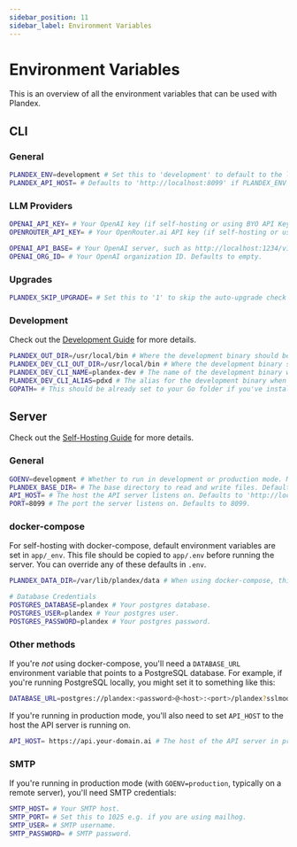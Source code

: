 ```yaml
---
sidebar_position: 11
sidebar_label: Environment Variables
---
```


# Environment Variables

This is an overview of all the environment variables that can be used with Plandex.

## CLI

### General

```bash
PLANDEX_ENV=development # Set this to 'development' to default to the local development server instead of Plandex Cloud when working on Plandex itself.
PLANDEX_API_HOST= # Defaults to 'http://localhost:8099' if PLANDEX_ENV is development, otherwise it's 'https://api.plandex.ai'—override this to use a different host.
```

### LLM Providers

```bash
OPENAI_API_KEY= # Your OpenAI key (if self-hosting or using BYO API Key mode with Plandex Cloud)
OPENROUTER_API_KEY= # Your OpenRouter.ai API key (if self-hosting or using BYO API Key mode with Plandex Cloud)

OPENAI_API_BASE= # Your OpenAI server, such as http://localhost:1234/v1 Defaults to empty.
OPENAI_ORG_ID= # Your OpenAI organization ID. Defaults to empty.
```

### Upgrades

```bash
PLANDEX_SKIP_UPGRADE= # Set this to '1' to skip the auto-upgrade check when running the CLI.
```

### Development

Check out the [Development Guide](./development.md) for more details.

```bash
PLANDEX_OUT_DIR=/usr/local/bin # Where the development binary should be output when using dev.sh
PLANDEX_DEV_CLI_OUT_DIR=/usr/local/bin # Where the development binary should be output when using dev.sh
PLANDEX_DEV_CLI_NAME=plandex-dev # The name of the development binary when using dev.sh
PLANDEX_DEV_CLI_ALIAS=pdxd # The alias for the development binary when using dev.sh
GOPATH= # This should be already set to your Go folder if you've installed Golang.
```

## Server

Check out the [Self-Hosting Guide](./hosting/self-hosting.md) for more details.

### General

```bash
GOENV=development # Whether to run in development or production mode. Must be 'development' or 'production'
PLANDEX_BASE_DIR= # The base directory to read and write files. Defaults to '$HOME/plandex-server' in development mode, '/plandex-server' in production.
API_HOST= # The host the API server listens on. Defaults to 'http://localhost:$PORT'. In production mode, should be a host like 'https://api.your-domain.ai'.
PORT=8099 # The port the server listens on. Defaults to 8099.
```

### docker-compose

For self-hosting with docker-compose, default environment variables are set in `app/_env`. This file should be copied to `app/.env` before running the server. You can override any of these defaults in `.env`. 

```bash
PLANDEX_DATA_DIR=/var/lib/plandex/data # When using docker-compose, this is the directory *on your machine* that the Plandex server will use to store data—it will be mounted to the Docker container as a volume.

# Database Credentials
POSTGRES_DATABASE=plandex # Your postgres database.
POSTGRES_USER=plandex # Your postgres user.
POSTGRES_PASSWORD=plandex # Your postgres password.
```

### Other methods

If you're *not* using docker-compose, you'll need a `DATABASE_URL` environment variable that points to a PostgreSQL database. For example, if you're running PostgreSQL locally, you might set it to something like this:

```bash
DATABASE_URL=postgres://plandex:<password>@<host>:<port>/plandex?sslmode=disable
```

If you're running in production mode, you'll also need to set `API_HOST` to the host the API server is running on.

```bash
API_HOST= https://api.your-domain.ai # The host of the API server in production mode. Defaults to 'http://localhost:$PORT' in development mode.
```


### SMTP

If you're running in production mode (with `GOENV=production`, typically on a remote server), you'll need SMTP credentials:

```bash
SMTP_HOST= # Your SMTP host.
SMTP_PORT= # Set this to 1025 e.g. if you are using mailhog.
SMTP_USER= # SMTP username.
SMTP_PASSWORD= # SMTP password.
```
